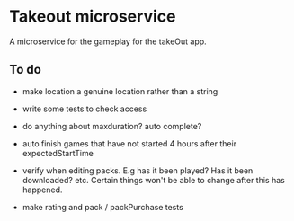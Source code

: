 # Takeout microservice
A microservice for the gameplay for the takeOut app. 

## To do

- make location a genuine location rather than a string

- write some tests to check access

- do anything about maxduration? auto complete?

- auto finish games that have not started 4 hours after their expectedStartTime

- verify when editing packs. E.g has it been played? Has it been downloaded? etc. Certain things won't be able to change after this has happened.

- make rating and pack / packPurchase tests
